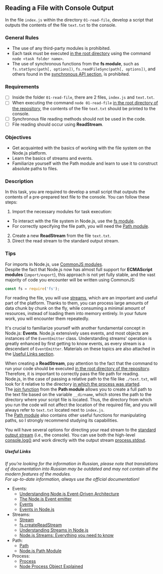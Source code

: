 ## Reading a File with Console Output
  
In the file `index.js` within the directory `01-read-file`, develop a script that outputs the contents of the file `text.txt` to the console.
  
### General Rules
  
- The use of any third-party modules is prohibited.
- Each task must be executed <u>in the root directory</u> using the command `node <task folder name>`.
- The use of synchronous functions from the **fs module**, such as `fs.statSync(path[, options])`, `fs.readFileSync(path[, options])`, and others found in the [synchronous API section](https://nodejs.org/api/fs.html#fs_synchronous_api ), is prohibited.
  
### Requirements
  
- [ ] Inside the folder `01-read-file`, there are 2 files, `index.js` and `text.txt`.
- [ ] When executing the command `node 01-read-file` <u>in the root directory of the repository</u>, the contents of the file `text.txt` should be printed to the console.
- [ ] Synchronous file reading methods should not be used in the code.
- [ ] File reading should occur using **ReadStream**.
  
### Objectives
  
- Get acquainted with the basics of working with the file system on the Node.js platform.
- Learn the basics of streams and events.
- Familiarize yourself with the Path module and learn to use it to construct absolute paths to files.
  
### Description
  
In this task, you are required to develop a small script that outputs the contents of a pre-prepared text file to the console. You can follow these steps:
  
1. Import the necessary modules for task execution:
  
- To interact with the file system in Node.js, use the [fs module](https://nodejs.org/api/fs.html#fs_file_system ).
- For correctly specifying the file path, you will need the [Path module](https://nodejs.org/api/path.html#path ).
  
2. Create a new **ReadStream** from the file `text.txt`.
3. Direct the read stream to the standard output stream.
  
### Tips
  
For imports in Node.js, use [CommonJS modules](https://nodejs.org/docs/latest/api/modules.html#modules_modules_commonjs_modules ).  
Despite the fact that Node.js now has almost full support for **ECMAScript modules** (`import/export`), this approach is not yet fully stable, and the vast majority of code you encounter will be written using CommonJS:
  
```js
const fs = require('fs');
```
  
For reading the file, you will use [streams](https://nodejs.org/api/stream.html#readable-streams ), which are an important and useful part of the platform. Thanks to them, you can process large amounts of data chunk by chunk on the fly, while consuming a minimal amount of resources, instead of loading them into memory entirely. In your future work, you will encounter them repeatedly.
  
It's crucial to familiarize yourself with another fundamental concept in Node.js: **Events**. Node.js extensively uses events, and most objects are instances of the `EventEmitter` class. Understanding streams' operation is greatly enhanced by first getting to know events, as every stream is a descendant of `EventEmitter`.
Materials on these topics are also attached in the [Useful Links section](#useful-links ).
  
When creating a **ReadStream**, pay attention to the fact that the command to run your code should be executed <u>in the root directory of the repository</u>. Therefore, it is important to correctly pass the file path for reading.  
Node.js, in the case of passing a relative path to the file like `./text.txt`, will look for it relative to the directory <u>in which the process was started</u>.  
The [join function](https://nodejs.org/api/path.html#path_path_join_paths ) from the **Path module** allows you to create a full path to the text file based on the variable `__dirname`, which stores the path to the directory where your script file is located. Thus, the directory from which you run the code will not affect the location of the required file, and you will always refer to `text.txt` located next to `index.js`.  
The [Path module](https://nodejs.org/api/path.html ) also contains other useful functions for manipulating paths, so I strongly recommend studying its capabilities.
  
You will have several options for directing your read stream to the [standard output stream](https://en.wikipedia.org/wiki/Standard_streams ) (i.e., the console). You can use both the high-level [console.log()](https://nodejs.org/api/console.html#console_console_log_data_args ) and work directly with the output stream [process.stdout](https://nodejs.org/api/process.html#process_process_stdout ).
  
##### Useful Links
  
_If you're looking for the information in Russian, please note that translations of documentation into Russian may be outdated and may not contain all the modern features of the modules.  
For up-to-date information, always use the official documentation!_
  
- Events:
  - [Understanding Node.js Event-Driven Architecture](https://www.freecodecamp.org/news/understanding-node-js-event-driven-architecture-223292fcbc2d/ )
  - [The Node.js Event emitter](https://nodejs.org/en/learn/asynchronous-work/the-nodejs-event-emitter )
  - [Events](https://nodejs.org/api/events.html )
  - [Events in Node.js](https://medium.com/@diego.coder/events-in-node-js-76fbe1b6cdad )
- Streams:
  - [Stream](https://nodejs.org/api/stream.html )
  - [fs.createReadStream](https://nodejs.org/api/fs.html#fs_fs_createreadstream_path_options )
  - [Understanding Streams in Node.js](https://nodesource.com/blog/understanding-streams-in-nodejs/ )
  - [Node.js Streams: Everything you need to know](https://www.freecodecamp.org/news/node-js-streams-everything-you-need-to-know-c9141306be93/ )
- Path:
  - [Path](https://nodejs.org/api/path.html )
  - [Node.js Path Module](https://www.javascripttutorial.net/nodejs-tutorial/nodejs-path-module/ )
- Process:
  - [Process](https://nodejs.org/api/process.html )
  - [Node Process Object Explained](https://www.freecodecamp.org/news/node-process-object-explained/ )
  